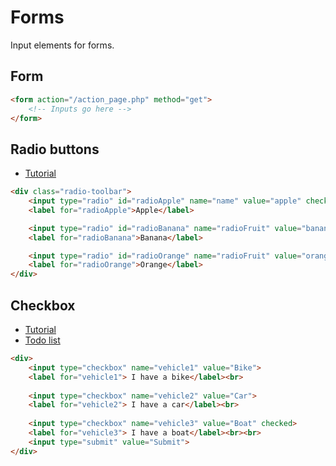 # Forms

Input elements for forms.


## Form

```html
<form action="/action_page.php" method="get">
    <!-- Inputs go here -->
</form>
```


## Radio buttons

- [Tutorial](https://www.w3schools.com/tags/att_input_type_radio.asp)

```html
<div class="radio-toolbar">
    <input type="radio" id="radioApple" name="name" value="apple" checked>
    <label for="radioApple">Apple</label>

    <input type="radio" id="radioBanana" name="radioFruit" value="banana">
    <label for="radioBanana">Banana</label>

    <input type="radio" id="radioOrange" name="radioFruit" value="orange">
    <label for="radioOrange">Orange</label>
</div>
```


## Checkbox

- [Tutorial](https://www.w3schools.com/tags/att_input_type_checkbox.asp)
- [Todo list](https://www.w3schools.com/howto/howto_js_todolist.asp)

```html
<div>
    <input type="checkbox" name="vehicle1" value="Bike">
    <label for="vehicle1"> I have a bike</label><br>
    
    <input type="checkbox" name="vehicle2" value="Car">
    <label for="vehicle2"> I have a car</label><br>
    
    <input type="checkbox" name="vehicle3" value="Boat" checked>
    <label for="vehicle3"> I have a boat</label><br><br>
    <input type="submit" value="Submit">
</div>
```
